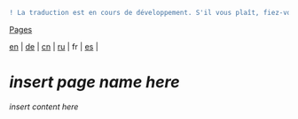 ```diff
! La traduction est en cours de développement. S'il vous plaît, fiez-vous à la version originale en anglais. 
```

[Pages](https://github.com/syncloud/docs/blob/master/fr/index.md#Pages)

[en](https://github.com/syncloud/platform/wiki/Docker) | 
[de](https://github.com/syncloud/docs/blob/master/de/content/Docker.md) | 
[cn](https://github.com/syncloud/docs/blob/master/cn/content/Docker.md) | 
[ru](https://github.com/syncloud/docs/blob/master/ru/content/Docker.md) | 
fr | 
[es](https://github.com/syncloud/docs/blob/master/es/content/Docker.md) | 

# *insert page name here*

*insert content here*
